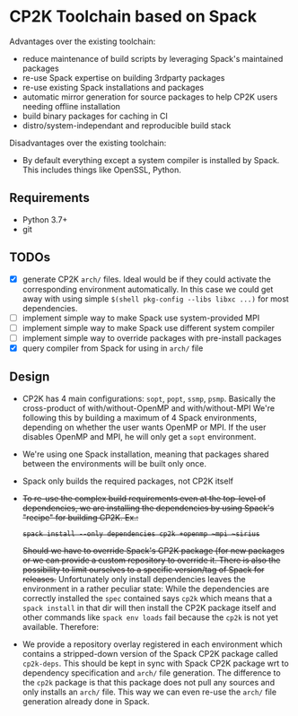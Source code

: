 # CP2K Toolchain based on Spack

Advantages over the existing toolchain:

* reduce maintenance of build scripts by leveraging Spack's maintained packages
* re-use Spack expertise on building 3rdparty packages
* re-use existing Spack installations and packages
* automatic mirror generation for source packages to help CP2K users needing offline installation
* build binary packages for caching in CI
* distro/system-independant and reproducible build stack

Disadvantages over the existing toolchain:

* By default everything except a system compiler is installed by Spack. This includes things like OpenSSL, Python.

## Requirements

* Python 3.7+
* git

## TODOs

* [x] generate CP2K `arch/` files. Ideal would be if they could activate the corresponding environment automatically.
      In this case we could get away with using simple `$(shell pkg-config --libs libxc ...)` for most dependencies.
* [ ] implement simple way to make Spack use system-provided MPI
* [ ] implement simple way to make Spack use different system compiler
* [ ] implement simple way to override packages with pre-install packages
* [x] query compiler from Spack for using in `arch/` file

## Design

* CP2K has 4 main configurations: `sopt`, `popt`, `ssmp`, `psmp`.
  Basically the cross-product of with/without-OpenMP and with/without-MPI
  We're following this by building a maximum of 4 Spack environments,
  depending on whether the user wants OpenMP or MPI.
  If the user disables OpenMP and MPI, he will only get a `sopt` environment.
* We're using one Spack installation, meaning that packages shared between the
  environments will be built only once.
* Spack only builds the required packages, not CP2K itself
* <s>To re-use the complex build requirements even at the top-level of dependencies,
  we are installing the dependencies by using Spack's "recipe" for building CP2K.
  Ex.:

      spack install --only dependencies cp2k +openmp ~mpi ~sirius

  Should we have to override Spack's CP2K package (for new packages or  we can provide a custom repository
  to override it. There is also the possibility to limit ourselves to a specific version/tag
  of Spack for releases.</s>
  Unfortunately only install dependencies leaves the environment in a rather peculiar state:
  While the dependencies are correctly installed the `spec` contained says `cp2k` which means that a
  `spack install` in that dir will then install the CP2K package itself and other commands like `spack env loads`
  fail because the `cp2k` is not yet available. Therefore:
* We provide a repository overlay registered in each environment which contains a stripped-down version of
  the Spack CP2K package called `cp2k-deps`. This should be kept in sync with Spack CP2K package wrt to
  dependency specification and `arch/` file generation. The difference to the `cp2k` package is that this
  package does not pull any sources and only installs an `arch/` file. This way we can even re-use the `arch/`
  file generation already done in Spack.
